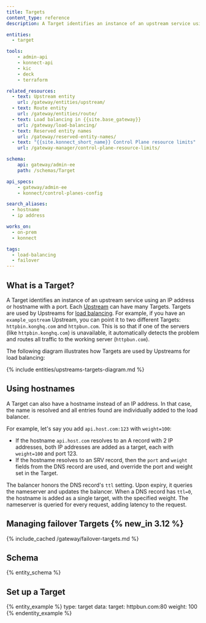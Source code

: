 ```yaml
---
title: Targets
content_type: reference
description: A Target identifies an instance of an upstream service using an IP address or hostname with a port.

entities:
  - target

tools:
    - admin-api
    - konnect-api
    - kic
    - deck
    - terraform

related_resources:
  - text: Upstream entity
    url: /gateway/entities/upstream/
  - text: Route entity
    url: /gateway/entities/route/
  - text: Load balancing in {{site.base_gateway}}
    url: /gateway/load-balancing/
  - text: Reserved entity names
    url: /gateway/reserved-entity-names/
  - text: "{{site.konnect_short_name}} Control Plane resource limits"
    url: /gateway-manager/control-plane-resource-limits/

schema:
    api: gateway/admin-ee
    path: /schemas/Target

api_specs:
    - gateway/admin-ee
    - konnect/control-planes-config

search_aliases:
  - hostname
  - ip address

works_on:
  - on-prem
  - konnect

tags:
  - load-balancing
  - failover
---
```


## What is a Target?

A Target identifies an instance of an upstream service using an IP address or hostname with a port.
Each [Upstream](/gateway/entities/upstream/) can have many Targets. Targets are used by Upstreams for [load balancing](/gateway/entities/upstream/#load-balancing-algorithms). For example, if you have an `example_upstream` Upstream, you can point it to two different Targets: `httpbin.konghq.com` and `httpbun.com`. This is so that if one of the servers (like `httpbin.konghq.com`) is unavailable, it automatically detects the problem and routes all traffic to the working server (`httpbun.com`).

The following diagram illustrates how Targets are used by Upstreams for load balancing:

{% include entities/upstreams-targets-diagram.md %}

## Using hostnames

A Target can also have a hostname instead of an IP address. 
In that case, the name is resolved and all entries found are individually added to the load balancer.

For example, let's say you add `api.host.com:123` with `weight=100`:

* If the hostname `api.host.com` resolves to an A record with 2 IP addresses, both IP addresses are added as a target, each with `weight=100` and port 123.
* If the hostname resolves to an SRV record, then the `port` and `weight` fields from the DNS record are used, and override the port and weight set in the Target.

The balancer honors the DNS record's `ttl` setting. Upon expiry, it queries the nameserver and updates the balancer. 
When a DNS record has `ttl=0`, the hostname is added as a single target, with the specified weight. The nameserver is queried for every request, adding latency to the request.

## Managing failover Targets {% new_in 3.12 %}

{% include_cached /gateway/failover-targets.md %}

## Schema

{% entity_schema %}

## Set up a Target

{% entity_example %}
type: target
data:
  target: httpbun.com:80
  weight: 100
{% endentity_example %}
